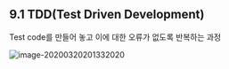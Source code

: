 ## 9.1 TDD(Test Driven Development)

Test code를 만들어 놓고 이에 대한 오류가 없도록 반복하는 과정

![image-20200320201332020](C:\github\django_my_website\필기\images\image-20200320201332020.png)